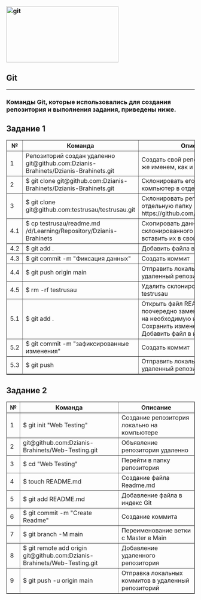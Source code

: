 ### <img src="https://content.timeweb.com/assets/6fb683c0-4b13-4314-aae8-10938ede883e?width=1200&height=705" title="git" alt="git" width="300" height="150"/> 
 <h2>Git </h2>
<hr>
<h3>Команды Git, которые использовались для создания репозитория и выполнения задания, приведены ниже.</h3>
<h2>Задание 1</h2>
<table border="1">
  <tr><th>№</th><th>Команда</th><th>Описание</th></tr>
  <tr><td>1</td><td>Репозиторий создан удаленно<br>
  git@github.com:Dzianis-Brahinets/Dzianis-Brahinets.git </td><td>Создать свой репозиторий с таким же именем, как и имя пользователя</td></tr>
  <tr><td>2</td><td>$ git clone git@github.com:Dzianis-Brahinets/Dzianis-Brahinets.git</td><td>Склонировать его на свой компьютер в отдельную папку</td></tr>
  <tr><td>3</td><td>$ git clone git@github.com:testrusau/testrusau.git </td><td>Склонировать репозиторий в отдельную папку https://github.com/testrusau/testrusau</td></tr>
  <tr><td>4.1</td><td>$ cp testrusau/readme.md /d/Learning/Repository/Dzianis-Brahinets</td><td>Скопировать данные из склонированного репозитория и вставить их в свой репозиторий</td></tr>
  <tr><td>4.2</td><td>$ git add .</td><td>Добавить файла в индекс Git</td></tr>
  <tr><td>4.3</td><td>$ git commit -m "Фиксация данных"</td><td>Создать коммит</td></tr>
  <tr><td>4.4</td><td>$ git push  origin main</td><td>Отправить локальные коммитов в удаленный репозиторий</td></tr>
  <tr><td>4.5</td><td>$ rm -rf testrusau</td><td>Удалить склонированные данные из testrusau</td></tr>
  <tr><td>5.1</td><td>$ git add .</td><td>Открыть файл README.md и поочередно заменить каждый блок на необходимую информацию.<br>Сохранить изменения.<br>Добавить файл в индекс Git
  </td></tr>
  <tr><td>5.2</td><td>$ git commit -m "зафиксированные изменения"</td><td>Создать коммит</td></tr>
  <tr><td>5.3</td><td>$ git push</td><td>Отправить локальные коммитов в удаленный репозиторий</td></tr>
  </table>
<h2>Задание 2</h2>
<table border="1">
  <tr><th>№</th><th>Команда</th><th>Описание</th></tr>
  <tr><td>1</td><td>$ git init "Web Testing"</td><td> Создание репозитория локально на компьютере</td></tr>
  <tr><td>2</td><td>git@github.com:Dzianis-Brahinets/Web-Testing.git</td><td> Объявление репозитория удаленно</td></tr>
  <tr><td>3</td><td>$ cd "Web Testing"</td><td>Перейти в папку репозитория</td></tr>
  <tr><td>4</td><td>$ touch README.md</td><td>Создание файла Readme.md</td></tr>
  <tr><td>5</td><td>$ git add README.md</td><td>Добавление файла в индекс Git</td></tr>
  <tr><td>6</td><td>$ git commit -m "Create Readme"</td><td>Создание коммита</td></tr>
  <tr><td>7</td><td>$ git branch -M main</td><td>Переименование ветки с Master в Main</td></tr>
  <tr><td>8</td><td>$ git remote add origin git@github.com:Dzianis-Brahinets/Web-Testing.git</td><td>Добавление удаленного репозитория</td></tr>
  <tr><td>9</td><td>$ git push -u origin main</td><td>Отправка локальных коммитов в удаленный репозиторий</td></tr>
  </table>



